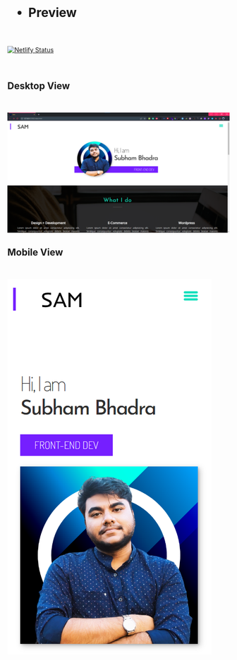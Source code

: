 <br>

<h1>
  
- Preview

</h1>
  
  <br>
  
  [![Netlify Status](https://api.netlify.com/api/v1/badges/cdba628e-ecc9-4f0c-a033-56fb43dcea55/deploy-status)](https://app.netlify.com/sites/earnest-lokum-37e90c/deploys)
  
<br>

## Desktop View

<br>

![App Screenshot](https://github.com/subham-04/Portfolio/blob/main/pp.png)

## Mobile View

<br>

![App Screenshot](https://github.com/subham-04/Portfolio/blob/main/mobile.png)

